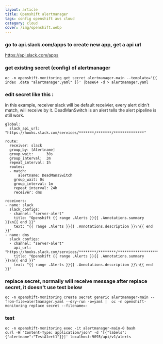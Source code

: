 ```yaml
---
layout: article
title: Openshift alertmanager
tags: config openshift aws cloud
category: cloud
cover: /img/openshift.webp
---
```


### go to api.slack.com/apps to create new app, get a api url
https://api.slack.com/apps

### get existing secret (config) of alertmanager
```
oc -n openshift-monitoring get secret alertmanager-main --template='{{ index .data "alertmanager.yaml" }}' |base64 -d > alertmanager.yaml
```

### edit secret like this :
in this example, receiver slack will be default receivier, every alert didn't match, will receive by it.
DeadManSwitch is an alert tells the alert pipeline is still work.

```
global:
  slack_api_url: "https://hooks.slack.com/services/*******/*******/**************"

route:
  receiver: slack
  group_by: [Alertname]
  group_wait:      30s
  group_interval:  3m
  repeat_interval: 1h
  routes:
  - match:
      alertname: DeadMansSwitch
    group_wait: 0s
    group_interval: 1m
    repeat_interval: 24h
    receiver: dms

receivers:
- name: slack
  slack_configs:
  - channel: "server-alert"
    title: "Openshift {{ range .Alerts }}{{ .Annotations.summary }}\n{{ end }}"
    text: "{{ range .Alerts }}{{ .Annotations.description }}\n{{ end }}"
- name: dms
  slack_configs:
  - channel: "server-alert"
    api_url: "https://hooks.slack.com/services/********/********/*********************"
    title: "Openshift {{ range .Alerts }}{{ .Annotations.summary }}\n{{ end }}"
    text: "{{ range .Alerts }}{{ .Annotations.description }}\n{{ end }}"
```

### replace secret, normally will receive message after replace secret, it doesn't use test below
```
oc -n openshift-monitoring create secret generic alertmanager-main --from-file=alertmanager.yaml --dry-run -o=yaml |  oc -n openshift-monitoring replace secret --filename=-
```

### test
```
oc -n openshift-monitoring exec -it alertmanager-main-0 bash
curl -H "Content-Type: application/json" -d '[{"labels":{"alertname":"TestAlert1"}}]' localhost:9093/api/v1/alerts
```
